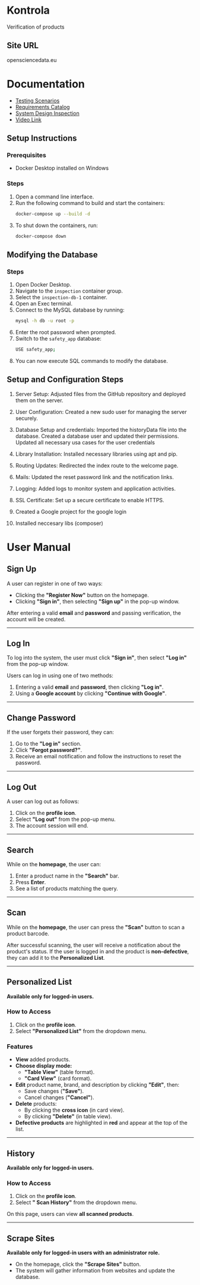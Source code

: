 # Kontrola
Verification of products

## Site URL
opensciencedata.eu

# Documentation

- [Testing Scenarios](docs/TestingScenarios.pdf)
- [Requirements Catalog](docs/requirementsCatalog.pdf)
- [System Design Inspection](docs/systemDesignInspection.pdf)
- [Video Link](https://youtu.be/Lqb0A9Grc2g) 

## Setup Instructions

### Prerequisites
- Docker Desktop installed on Windows

### Steps
1. Open a command line interface.
2. Run the following command to build and start the containers:
    ```sh
    docker-compose up --build -d
    ```
3. To shut down the containers, run:
    ```sh
    docker-compose down
    ```

## Modifying the Database

### Steps
1. Open Docker Desktop.
2. Navigate to the `inspection` container group.
3. Select the `inspection-db-1` container.
4. Open an Exec terminal.
5. Connect to the MySQL database by running:
    ```sh
    mysql -h db -u root -p
    ```
6. Enter the root password when prompted.
7. Switch to the `safety_app` database:
    ```sh
    USE safety_app;
    ```
8. You can now execute SQL commands to modify the database.



## Setup and Configuration Steps
1. Server Setup:
Adjusted files from the GitHub repository and deployed them on the server.

2. User Configuration:
Created a new sudo user for managing the server securely.

3. Database Setup and credentials:
Imported the historyData file into the database.
Created a database user and updated their permissions.
Updated all necessary usa cases for the user credentials

4. Library Installation:
Installed necessary libraries using apt and pip.

6. Routing Updates:
Redirected the index route to the welcome page.

7. Mails:
Updated the reset password link and the notification links.

8. Logging:
Added logs to monitor system and application activities.

9. SSL Certificate:
Set up a secure certificate to enable HTTPS.

10. Created a Google project for the google login

11. Installed neccesary libs (composer)


# User Manual

## Sign Up
A user can register in one of two ways:
- Clicking the **"Register Now"** button on the homepage.
- Clicking **"Sign in"**, then selecting **"Sign up"** in the pop-up window.

After entering a valid **email** and **password** and passing verification, the account will be created.

---

## Log In
To log into the system, the user must click **"Sign in"**, then select **"Log in"** from the pop-up window.

Users can log in using one of two methods:
1. Entering a valid **email** and **password**, then clicking **"Log in"**.
2. Using a **Google account** by clicking **"Continue with Google"**.

---

## Change Password
If the user forgets their password, they can:
1. Go to the **"Log in"** section.
2. Click **"Forgot password?"**.
3. Receive an email notification and follow the instructions to reset the password.

---

## Log Out
A user can log out as follows:
1. Click on the **profile icon**.
2. Select **"Log out"** from the pop-up menu.
3. The account session will end.

---

## Search
While on the **homepage**, the user can:
1. Enter a product name in the **"Search"** bar.
2. Press **Enter**.
3. See a list of products matching the query.

---

## Scan
While on the **homepage**, the user can press the **"Scan"** button to scan a product barcode.

After successful scanning, the user will receive a notification about the product's status. 
If the user is logged in and the product is **non-defective**, they can add it to the **Personalized List**.

---

## Personalized List
**Available only for logged-in users.**

### How to Access
1. Click on the **profile icon**.
2. Select **"Personalized List"** from the dropdown menu.

### Features
- **View** added products.
- **Choose display mode:**
  - **"Table View"** (table format).
  - **"Card View"** (card format).
- **Edit** product name, brand, and description by clicking **"Edit"**, then:
  - Save changes (**"Save"**).
  - Cancel changes (**"Cancel"**).
- **Delete** products:
  - By clicking the **cross icon** (in card view).
  - By clicking **"Delete"** (in table view).
- **Defective products** are highlighted in **red** and appear at the top of the list.

---

## History
**Available only for logged-in users.**

### How to Access
1. Click on the **profile icon**.
2. Select **" Scan History"** from the dropdown menu.

On this page, users can view **all scanned products**.

---

## Scrape Sites
**Available only for logged-in users with an administrator role.**

- On the homepage, click the **"Scrape Sites"** button.
- The system will gather information from websites and update the database.